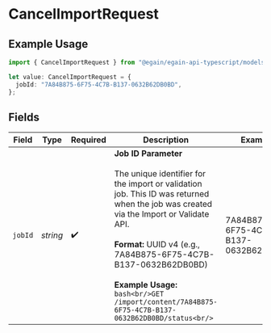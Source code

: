 # CancelImportRequest

## Example Usage

```typescript
import { CancelImportRequest } from "@egain/egain-api-typescript/models/operations";

let value: CancelImportRequest = {
  jobId: "7A84B875-6F75-4C7B-B137-0632B62DB0BD",
};
```

## Fields

| Field                                                                                                                                                                                                                                                                                                                          | Type                                                                                                                                                                                                                                                                                                                           | Required                                                                                                                                                                                                                                                                                                                       | Description                                                                                                                                                                                                                                                                                                                    | Example                                                                                                                                                                                                                                                                                                                        |
| ------------------------------------------------------------------------------------------------------------------------------------------------------------------------------------------------------------------------------------------------------------------------------------------------------------------------------ | ------------------------------------------------------------------------------------------------------------------------------------------------------------------------------------------------------------------------------------------------------------------------------------------------------------------------------ | ------------------------------------------------------------------------------------------------------------------------------------------------------------------------------------------------------------------------------------------------------------------------------------------------------------------------------ | ------------------------------------------------------------------------------------------------------------------------------------------------------------------------------------------------------------------------------------------------------------------------------------------------------------------------------ | ------------------------------------------------------------------------------------------------------------------------------------------------------------------------------------------------------------------------------------------------------------------------------------------------------------------------------ |
| `jobId`                                                                                                                                                                                                                                                                                                                        | *string*                                                                                                                                                                                                                                                                                                                       | :heavy_check_mark:                                                                                                                                                                                                                                                                                                             | **Job ID Parameter**<br/><br/>The unique identifier for the import or validation job. This ID was returned when the job was created via the Import or Validate API.<br/><br/>**Format:** UUID v4 (e.g., 7A84B875-6F75-4C7B-B137-0632B62DB0BD)<br/><br/>**Example Usage:**<br/>```bash<br/>GET /import/content/7A84B875-6F75-4C7B-B137-0632B62DB0BD/status<br/>```<br/> | 7A84B875-6F75-4C7B-B137-0632B62DB0BD                                                                                                                                                                                                                                                                                           |